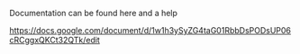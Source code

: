 Documentation can be found here and a help

https://docs.google.com/document/d/1w1h3ySyZG4taG01RbbDsPODsUP06cRCggxQKCt32QTk/edit
